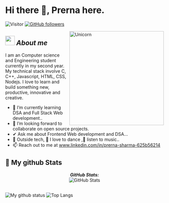 # Hi there 👋, Prerna here. 
![Visitor](https://visitor-badge.laobi.icu/badge?page_id=Prerna-0202.repoName) [![GitHub followers](https://img.shields.io/github/followers/Prerna-0202.svg?style=social&label=Follow)](https://github.com/Bhargavi-hash?tab=followers)<br/>


<img align="right" width=300px alt="Unicorn" src="https://c.tenor.com/AmcptKa1b08AAAAC/working-busy.gif" />

## <img src="https://media.giphy.com/media/ObNTw8Uzwy6KQ/giphy.gif" width="30px">&nbsp;***About me***

I am an  Computer science and Engineering student currently in my second year. My technical stack involve C, C++, Javascript, HTML, CSS, Nodejs. I love to learn and build something new, productive, innovative and creative.
- 🌱 I’m currently learning DSA and Full Stack Web development..
- 👯 I’m looking forward to collaborate on open source projects.
- ✔ Ask me about  Frontend Web development  and DSA...
- 🥳 Outside tech, 💃 I love to dance ,🎵 listen to music..
- 📫 Reach out to me at <a href="https://www.linkedin.com/in/prerna-sharma-625b56214/">www.linkedin.com/in/prerna-sharma-625b56214</a>
>


<h2>👀 My github Stats</h2>

<div>
<!--   <p align="center">
    <b><em>Now listening to:</em></b> <br/>
    <img src="https://spotify-github-profile.vercel.app/api/view?uid=Prerna-0202&cover_image=true&theme=novatorem" alt="Now Listenting to" />
  </p> -->
  
  <p align="center">
  <b><em>GitHub Stats:</em></b> <br/>
    <img src="https://github-readme-streak-stats.herokuapp.com/?user=Prerna-0202" alt="GitHub Stats" /> <br/><br/>
  
</div>

![My github status](https://github-readme-stats.vercel.app/api?username=Prerna-0202&show_icons=true&include_all_commits=true)
![Top Langs](https://github-readme-stats.vercel.app/api/top-langs/?username=Prerna-0202&langs_count=10&layout=compact)

